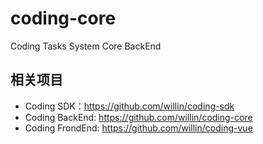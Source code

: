 # coding-core
Coding Tasks System Core BackEnd

## 相关项目

- Coding SDK：<https://github.com/willin/coding-sdk>
- Coding BackEnd: <https://github.com/willin/coding-core>
- Coding FrondEnd: <https://github.com/willin/coding-vue>
